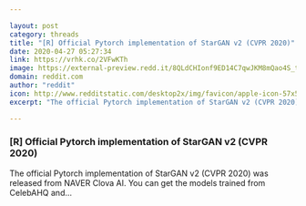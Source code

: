 ```yaml
---

layout: post
category: threads
title: "[R] Official Pytorch implementation of StarGAN v2 (CVPR 2020)"
date: 2020-04-27 05:27:34
link: https://vrhk.co/2VFwKTh
image: https://external-preview.redd.it/8QLdCHIonf9ED14C7qwJKM8mQao4S_tmUueftQ2Vzzg.jpg?width=247&height=129.319371728&auto=webp&crop=247:129.319371728,smart&s=cedfb6e88e5c2e7525e905e24803fb9010010f1c
domain: reddit.com
author: "reddit"
icon: http://www.redditstatic.com/desktop2x/img/favicon/apple-icon-57x57.png
excerpt: "The official Pytorch implementation of StarGAN v2 (CVPR 2020) was released from NAVER Clova AI. You can get the models trained from CelebAHQ and..."

---
```


### [R] Official Pytorch implementation of StarGAN v2 (CVPR 2020)

The official Pytorch implementation of StarGAN v2 (CVPR 2020) was released from NAVER Clova AI. You can get the models trained from CelebAHQ and...